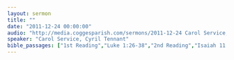 ```yaml
---
layout: sermon
title: ""
date: "2011-12-24 00:00:00"
audio: "http://media.coggesparish.com/sermons/2011-12-24 Carol Service, Cyril Tennant.mp3"
speaker: "Carol Service, Cyril Tennant"
bible_passages: ["1st Reading","Luke 1:26-38","2nd Reading","Isaiah 11:1-9","Luke 2:1-7","3rd Reading","Luke 2:8-16","4th Reading","Isaiah 9:2, 6-7, 49:6","Matthew 2:1-12","5th Reading","Isaiah 53:1-5","6th Reading","John 1:1-14"]
---
```

